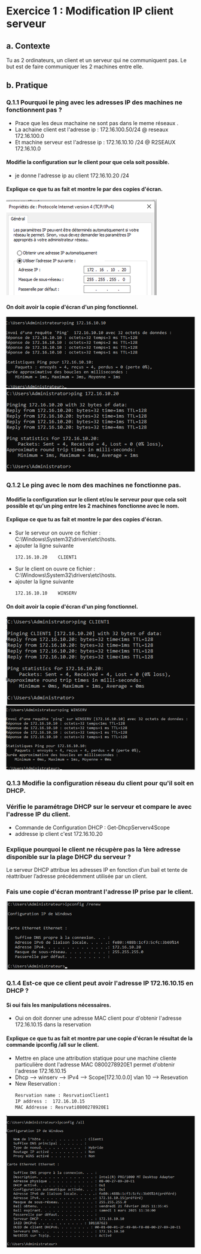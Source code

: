 # Exercice 1 : Modification IP client serveur 
## a. Contexte
Tu as 2 ordinateurs, un client et un serveur qui ne communiquent pas.
Le but est de faire communiquer les 2 machines entre elle.

## b. Pratique
### Q.1.1 Pourquoi le ping avec les adresses IP des machines ne fonctionnent pas ?
- Prace que les deux machaine ne sont pas dans le meme réseaux .
- La achaine client est l'adresse ip : 172.16.100.50/24  @ reseaux 172.16.100.0
- Et machine serveur est l'adresse ip : 172.16.10.10 /24 @ R2SEAUX 172.16.10.0

#### Modifie la configuration sur le client pour que cela soit possible.
- je donne l'adresse ip au client  172.16.10.20 /24 

#### Explique ce que tu as fait et montre le par des copies d'écran.
![adresse client](https://github.com/KAOUTARBAH/Checkpoint2/blob/main/images/@clt.png)

#### On doit avoir la copie d'écran d'un ping fonctionnel.
![ping serveur](https://github.com/KAOUTARBAH/Checkpoint2/blob/main/images/pingServer.png)
![ping client](https://github.com/KAOUTARBAH/Checkpoint2/blob/main/images/pingClient.png)


### Q.1.2 Le ping avec le nom des machines ne fonctionne pas.
#### Modifie la configuration sur le client et/ou le serveur pour que cela soit possible et qu'un ping entre les 2 machines fonctionne avec le nom.
#### Explique ce que tu as fait et montre le par des copies d'écran.
- Sur le serveur on ouvre ce fichier : C:\Windows\System32\drivers\etc\hosts.
- ajouter la ligne suivante 
	```bash
	172.16.10.20    CLIENT1

- Sur le client on ouvre ce fichier : C:\Windows\System32\drivers\etc\hosts.
- ajouter la ligne suivante 
	```bash
	172.16.10.10    WINSERV

#### On doit avoir la copie d'écran d'un ping fonctionnel.
![ping nom client](https://github.com/KAOUTARBAH/Checkpoint2/blob/main/images/pingnomclient.png)
![ping nom server](https://github.com/KAOUTARBAH/Checkpoint2/blob/main/images/pingnomserver.png)

### Q.1.3 Modifie la configuration réseau du client pour qu'il soit en DHCP.
### Vérifie le paramétrage DHCP sur le serveur et compare le avec l'adresse IP du client.
- Commande de Configuration DHCP : Get-DhcpServerv4Scope
- addresse ip client c'est 172.16.10.20 

### Explique pourquoi le client ne récupère pas la 1ère adresse disponible sur la plage DHCP du serveur ?
Le serveur DHCP attribue les adresses IP en fonction d’un bail et tente de réattribuer l’adresse précédemment utilisée par un client.

### Fais une copie d'écran montrant l'adresse IP prise par le client.
![ping client dhcp](https://github.com/KAOUTARBAH/Checkpoint2/blob/main/images/pingdhcp.png)

### Q.1.4 Est-ce que ce client peut avoir l'adresse IP 172.16.10.15 en DHCP ?
#### Si oui fais les manipulations nécessaires.
- Oui on doit donner une adresse MAC client pour d'obtenir l'adresse 172.16.10.15 dans la reservation 
#### Explique ce que tu as fait et montre par une copie d'écran le résultat de la commande ipconfig /all sur le client.
- Mettre en place une attribution statique pour une machine cliente particulière dont l'adresse MAC 0800278920E1 permet d'obtenir l'adresse 172.16.10.15
- Dhcp --> winserv --> IPv4 --> Scope[172.10.0.0] vlan 10 --> Resevation 
- New Reservation :
	```
	Resrvation name : ResrvationClient1
	IP address :  172.16.10.15
	MAC Addresse : Resrvati0800278920E1 

![ping client dhcp](https://github.com/KAOUTARBAH/Checkpoint2/blob/main/images/pingMacClient.png)

